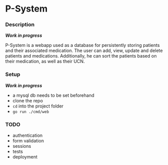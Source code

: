 # P-System

### Description

***Work in progress***

P-System is a webapp used as a database for persistently storing patients and their associated medication.
The user can add, view, update and delete patients and medications. Additionally, he can sort the patients
based on their medication, as well as their UCN. 

### Setup

***Work in progress***
* a mysql db needs to be set beforehand
* clone the repo
* `cd` into the project folder
* `go run ./cmd/web`

### TODO

* authentication
* form validation
* sessions
* tests
* deployment

